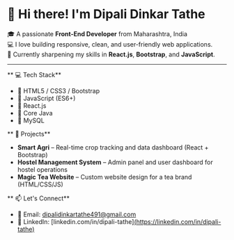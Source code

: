 # 💫 Hi there! I'm Dipali Dinkar Tathe

🎓 A passionate **Front-End Developer** from Maharashtra, India  
💻 I love building responsive, clean, and user-friendly web applications.  
🌱 Currently sharpening my skills in **React.js**, **Bootstrap**, and **JavaScript**.

---

** 💻 Tech Stack**

- 🔸 HTML5 / CSS3 / Bootstrap  
- 🔸 JavaScript (ES6+)  
- 🔸 React.js  
- 🔸 Core Java  
- 🔸 MySQL

** 📂 Projects**

- **Smart Agri** – Real-time crop tracking and data dashboard (React + Bootstrap)  
- **Hostel Management System** – Admin panel and user dashboard for hostel operations  
- **Magic Tea Website** – Custom website design for a tea brand (HTML/CSS/JS)

** 📫 Let's Connect**

- 📧 Email: [dipalidinkartathe491@gmail.com](mailto:dipalidinkartathe491@gmail.com)  
- 🔗 LinkedIn: [linkedin.com/in/dipali-tathe][(https://linkedin.com/in/dipali-tathe)](https://www.linkedin.com/in/dipali-tathe-373b69356/)



